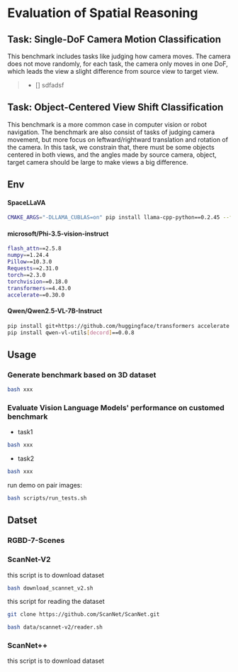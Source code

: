 # Evaluation of Spatial Reasoning
## Task: Single-DoF Camera Motion Classification
This benchmark includes tasks like judging how camera moves. The camera does not move randomly, for each task, the camera only moves in one DoF, which leads the view a slight difference from source view to target view.
> - [] sdfadsf
## Task: Object-Centered View Shift Classification
This benchmark is a more common case in computer vision or robot navigation. The benchmark are also consist of tasks of judging camera movement, but more focus on leftward/rightward translation and rotation of the camera. In this task, we constrain that, there must be some objects centered in both views, and the angles made by source camera, object, target camera should be large to make views a big difference.
## Env
#### SpaceLLaVA
```bash
CMAKE_ARGS="-DLLAMA_CUBLAS=on" pip install llama-cpp-python==0.2.45 --force-reinstall --no-cache-dir
```
#### microsoft/Phi-3.5-vision-instruct
```bash
flash_attn==2.5.8
numpy==1.24.4
Pillow==10.3.0
Requests==2.31.0
torch==2.3.0
torchvision==0.18.0
transformers==4.43.0
accelerate==0.30.0
```
#### Qwen/Qwen2.5-VL-7B-Instruct
```bash
pip install git+https://github.com/huggingface/transformers accelerate
pip install qwen-vl-utils[decord]==0.0.8
```

## Usage
### Generate benchmark based on 3D dataset
```bash
bash xxx
```
### Evaluate Vision Language Models' performance on customed benchmark
- task1
```bash
bash xxx
```
- task2
```bash
bash xxx
```

run demo on pair images:
```bash
bash scripts/run_tests.sh
```

## Datset
### RGBD-7-Scenes
### ScanNet-V2
this script is to download dataset
```bash
bash download_scannet_v2.sh
```

this script for reading the dataset
```bash
git clone https://github.com/ScanNet/ScanNet.git
```

```bash
bash data/scannet-v2/reader.sh 
```

### ScanNet++
this script is to download dataset


